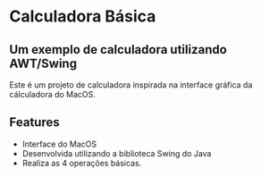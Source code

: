# Calculadora Básica
## Um exemplo de calculadora utilizando AWT/Swing

Este é um projeto de calculadora inspirada na interface gráfica da cálculadora do MacOS.

## Features

- Interface do MacOS
- Desenvolvida utilizando a biblioteca Swing do Java
- Realiza as 4 operações básicas.
